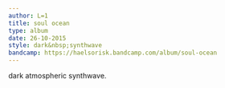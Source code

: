 ```yaml
---
author: L=1
title: soul ocean
type: album
date: 26-10-2015
style: dark&nbsp;synthwave
bandcamp: https://haelsorisk.bandcamp.com/album/soul-ocean
---
```


dark atmospheric synthwave.
